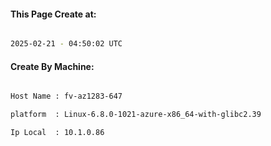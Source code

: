 
   
#### This Page Create at:

```bash

2025-02-21 - 04:50:02 UTC

```

#### Create By Machine:

```bash

Host Name : fv-az1283-647

platform  : Linux-6.8.0-1021-azure-x86_64-with-glibc2.39

Ip Local  : 10.1.0.86

```


